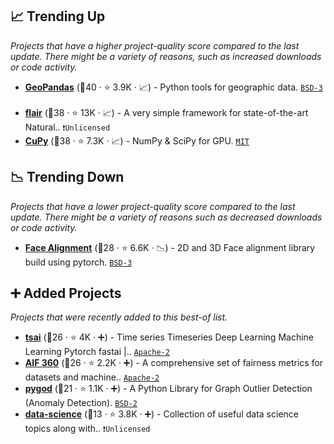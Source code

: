 ## 📈 Trending Up

_Projects that have a higher project-quality score compared to the last update. There might be a variety of reasons, such as increased downloads or code activity._

- <b><a href="https://github.com/geopandas/geopandas">GeoPandas</a></b> (🥇40 ·  ⭐ 3.9K · 📈) - Python tools for geographic data. <code><a href="http://bit.ly/3aKzpTv">BSD-3</a></code> <code><img src="https://git.io/JLy1S" style="display:inline;" width="13" height="13"></code>
- <b><a href="https://github.com/flairNLP/flair">flair</a></b> (🥇38 ·  ⭐ 13K · 📈) - A very simple framework for state-of-the-art Natural.. <code>❗Unlicensed</code> <code><img src="https://git.io/JLy1Q" style="display:inline;" width="13" height="13"></code>
- <b><a href="https://github.com/cupy/cupy">CuPy</a></b> (🥇38 ·  ⭐ 7.3K · 📈) - NumPy & SciPy for GPU. <code><a href="http://bit.ly/34MBwT8">MIT</a></code>

## 📉 Trending Down

_Projects that have a lower project-quality score compared to the last update. There might be a variety of reasons such as decreased downloads or code activity._

- <b><a href="https://github.com/1adrianb/face-alignment">Face Alignment</a></b> (🥉28 ·  ⭐ 6.6K · 📉) - 2D and 3D Face alignment library build using pytorch. <code><a href="http://bit.ly/3aKzpTv">BSD-3</a></code> <code><img src="https://git.io/JLy1Q" style="display:inline;" width="13" height="13"></code>

## ➕ Added Projects

_Projects that were recently added to this best-of list._

- <b><a href="https://github.com/timeseriesAI/tsai">tsai</a></b> (🥉26 ·  ⭐ 4K · ➕) - Time series Timeseries Deep Learning Machine Learning Pytorch fastai |.. <code><a href="http://bit.ly/3nYMfla">Apache-2</a></code>
- <b><a href="https://github.com/Trusted-AI/AIF360">AIF 360</a></b> (🥉26 ·  ⭐ 2.2K · ➕) - A comprehensive set of fairness metrics for datasets and machine.. <code><a href="http://bit.ly/3nYMfla">Apache-2</a></code>
- <b><a href="https://github.com/pygod-team/pygod">pygod</a></b> (🥉21 ·  ⭐ 1.1K · ➕) - A Python Library for Graph Outlier Detection (Anomaly Detection). <code><a href="http://bit.ly/3rqEWVr">BSD-2</a></code>
- <b><a href="https://github.com/khuyentran1401/Data-science">data-science</a></b> (🥉13 ·  ⭐ 3.8K · ➕) - Collection of useful data science topics along with.. <code>❗Unlicensed</code>


